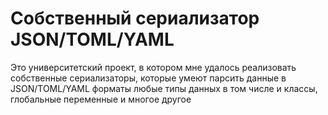 # Собственный сериализатор JSON/TOML/YAML

Это университетский проект, в котором мне удалось реализовать собственные сериализаторы, которые умеют парсить данные в JSON/TOML/YAML форматы любые типы данных в том числе и классы, глобальные переменные и многое другое
